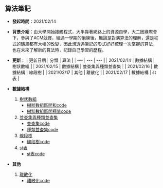 算法筆記
---

- **發起時間**：2021/02/14
- **背景介紹**：由大學開始接觸程式，大半靠著網路上的資源自學，大二因緣際會下，參與了ACM競賽，經過一學期的磨練後，無論是對演算法的理解，還是程式的碼風都有大幅的改變，因此想透過筆記的形式好好梳理一次掌握的算法，也在未來了解新的算法時，記錄自己學習的歷程。
- **更新**：
  | 更新日期    | 分類     | 算法 |
  | ---        | ---     | --- |
  | 2021/02/14 | 數據結構 | 樹狀數組 |
  | 2021/02/15 | 數據結構 | 並查集與種類並查集 |
  | 2021/02/16 | 數據結構 | 線段樹 |
  | 2021/02/17 | 其他    | 離散化 |
  | 2021/02/17 | 數據結構 | st表 |

- **數據結構**
  1. [樹狀數組](http://htmlpreview.github.io?https://github.com/1am9trash/Algorithm/blob/main/%E6%95%B8%E6%93%9A%E7%B5%90%E6%A7%8B/%E6%A8%B9%E7%8B%80%E6%95%B8%E7%B5%84/%E6%A8%B9%E7%8B%80%E6%95%B8%E7%B5%84.html)
     - [樹狀數組區間和code](https://github.com/1am9trash/Algorithm/blob/main/數據結構/樹狀數組/code/樹狀數組區間和.cpp)
     - [樹狀數組區間極值code](https://github.com/1am9trash/Algorithm/blob/main/數據結構/樹狀數組/code/樹狀數組區間極值.cpp)
  2. [並查集與種類並查集](http://htmlpreview.github.io?https://github.com/1am9trash/Algorithm/blob/main/%E6%95%B8%E6%93%9A%E7%B5%90%E6%A7%8B/%E4%B8%A6%E6%9F%A5%E9%9B%86%E8%88%87%E7%A8%AE%E9%A1%9E%E4%B8%A6%E6%9F%A5%E9%9B%86/%E4%B8%A6%E6%9F%A5%E9%9B%86%E8%88%87%E7%A8%AE%E9%A1%9E%E4%B8%A6%E6%9F%A5%E9%9B%86.html)
     - [並查集code](https://github.com/1am9trash/Algorithm/blob/main/數據結構/並查集與種類並查集/code/並查集.cpp)
     - [種類並查集code](https://github.com/1am9trash/Algorithm/blob/main/數據結構/並查集與種類並查集/code/種類並查集.cpp)
  3. [線段樹](http://htmlpreview.github.io?https://github.com/1am9trash/Algorithm/blob/main/%E6%95%B8%E6%93%9A%E7%B5%90%E6%A7%8B/%E7%B7%9A%E6%AE%B5%E6%A8%B9/%E7%B7%9A%E6%AE%B5%E6%A8%B9.html)
     - [線段樹code](https://github.com/1am9trash/Algorithm/blob/main/數據結構/線段樹/code/線段樹.cpp)
  4. [st表](http://htmlpreview.github.io?https://github.com/1am9trash/Algorithm/blob/main/%E6%95%B8%E6%93%9A%E7%B5%90%E6%A7%8B/st%E8%A1%A8/st%E8%A1%A8.html)
     - [st表code](https://github.com/1am9trash/Algorithm/blob/main/數據結構/st表/code/st表.cpp)

- **其他**
  1. [離散化](http://htmlpreview.github.io?https://github.com/1am9trash/Algorithm/blob/main/%E5%85%B6%E4%BB%96/%E9%9B%A2%E6%95%A3%E5%8C%96/%E9%9B%A2%E6%95%A3%E5%8C%96.html)
     - [離散化code](https://github.com/1am9trash/Algorithm/blob/main/其他/離散化/code/離散化.cpp)